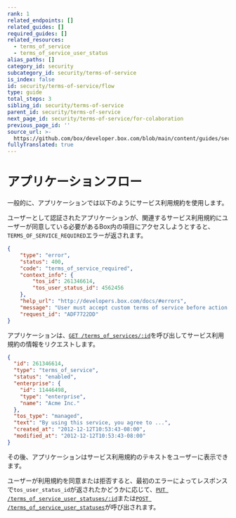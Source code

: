 ```yaml
---
rank: 1
related_endpoints: []
related_guides: []
required_guides: []
related_resources:
  - terms_of_service
  - terms_of_service_user_status
alias_paths: []
category_id: security
subcategory_id: security/terms-of-service
is_index: false
id: security/terms-of-service/flow
type: guide
total_steps: 3
sibling_id: security/terms-of-service
parent_id: security/terms-of-service
next_page_id: security/terms-of-service/for-colaboration
previous_page_id: ''
source_url: >-
  https://github.com/box/developer.box.com/blob/main/content/guides/security/terms-of-service/flow.md
fullyTranslated: true
---
```

# アプリケーションフロー

一般的に、アプリケーションでは以下のようにサービス利用規約を使用します。

ユーザーとして認証されたアプリケーションが、関連するサービス利用規約にユーザーが同意している必要があるBox内の項目にアクセスしようとすると、`TERMS_OF_SERVICE_REQUIRED`エラーが返されます。

```json
{
    "type": "error",
    "status": 400,
    "code": "terms_of_service_required",
    "context_info": {
        "tos_id": 261346614,
        "tos_user_status_id": 4562456
    },
    "help_url": "http://developers.box.com/docs/#errors",
    "message": "User must accept custom terms of service before action can be taken",
    "request_id": "ADF7722DD"
}
```

アプリケーションは、[`GET /terms_of_services/:id`][get_tos_id]を呼び出してサービス利用規約の情報をリクエストします。

```json
{
  "id": 261346614,
  "type": "terms_of_service",
  "status": "enabled",
  "enterprise": {
    "id": 11446498,
    "type": "enterprise",
    "name": "Acme Inc."
  },
  "tos_type": "managed",
  "text": "By using this service, you agree to ...",
  "created_at": "2012-12-12T10:53:43-08:00",
  "modified_at": "2012-12-12T10:53:43-08:00"
}
```

その後、アプリケーションはサービス利用規約のテキストをユーザーに表示できます。

ユーザーが利用規約を同意または拒否すると、最初のエラーによってレスポンスで`tos_user_status_id`が返されたかどうかに応じて、[`PUT /terms_of_service_user_statuses/:id`][put_tosus]または[`POST /terms_of_service_user_statuses`][post_tosus]が呼び出されます。

[put_tosus]: e://put_terms_of_service_user_statuses_id

[post_tosus]: e://post_terms_of_service_user_statuses

[get_tos_id]: e://get_terms_of_services_id
